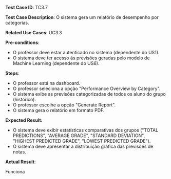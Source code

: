**Test Case ID**: TC3.7

**Test Case Description**: O sistema gera um relatório de desempenho por categorias.

**Related Use Cases**: UC3.3

**Pre-conditions**:
- O professor deve estar autenticado no sistema (dependente do US1). 
- O sistema deve ter acesso às previsões geradas pelo modelo de Machine Learning (dependente do US6).

**Steps**:
- O professor está na dashboard.
- O professor seleciona a opção "Performance Overview by Category".   
- O sistema exibe as previsões categorizadas de todos os aluno do grupo (histórico).  
- O professor escolhe a opção "Generate Report".
- O sistema gera o relatório em formato PDF.

**Expected Result:**
- O sistema deve exibir estatísticas comparativas dos grupos ("TOTAL PREDICTIONS", "AVERAGE GRADE", "STANDARD DEVIATION", "HIGHEST PREDICTED GRADE", "LOWEST PREDICTED GRADE").
- O sistema deve apresentar a distribuição gráfica das previsões de notas.

**Actual Result**:

Funciona
